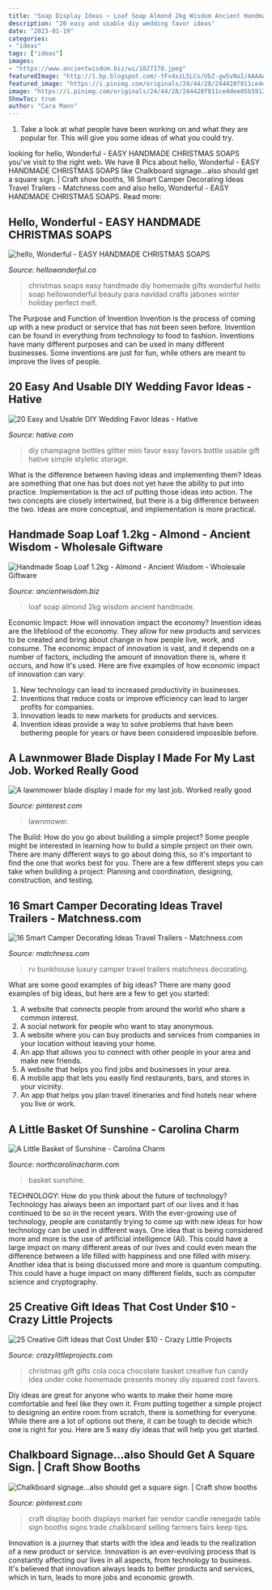 ```yaml
---
title: "Soap Display Ideas ~ Loaf Soap Almond 2kg Wisdom Ancient Handmade"
description: "20 easy and usable diy wedding favor ideas"
date: "2023-01-19"
categories:
- "ideas"
tags: ["ideas"]
images:
- "https://www.ancientwisdom.biz/wi/1827178.jpeg"
featuredImage: "http://1.bp.blogspot.com/-tFv4xzL5LCs/UbZ-gwSvNaI/AAAAAAAAKO8/7ZQPE5bK3r0/s1600/IMG_6880.JPG"
featured_image: "https://i.pinimg.com/originals/24/44/28/244428f811ce4dee05b5912806ad4dad.jpg"
image: "https://i.pinimg.com/originals/24/44/28/244428f811ce4dee05b5912806ad4dad.jpg"
ShowToc: true
author: "Cara Mann"
---
```



1. Take a look at what people have been working on and what they are popular for. This will give you some ideas of what you could try. 

	

		
looking for hello, Wonderful - EASY HANDMADE CHRISTMAS SOAPS you've visit to the right web. We have 8 Pics about hello, Wonderful - EASY HANDMADE CHRISTMAS SOAPS like Chalkboard signage...also should get a square sign. | Craft show booths, 16 Smart Camper Decorating Ideas Travel Trailers - Matchness.com and also hello, Wonderful - EASY HANDMADE CHRISTMAS SOAPS. Read more:
		
    
## Hello, Wonderful - EASY HANDMADE CHRISTMAS SOAPS

<img loading=lazy src="http://www.hellowonderful.co/ckfinder/userfiles/images/4-diy-christmas-soaps.jpg" onerror="this.onerror=null;this.src='https://tse4.mm.bing.net/th?id=OIP.NQNMvjY4CztwftovnAlp2wHaJ2&amp;pid=15.1';" alt="hello, Wonderful - EASY HANDMADE CHRISTMAS SOAPS">

_Source: hellowonderful.co_

>christmas soaps easy handmade diy homemade gifts wonderful hello soap hellowonderful beauty para navidad crafts jabones winter holiday perfect melt. 

	

The Purpose and Function of Invention
Invention is the process of coming up with a new product or service that has not been seen before. Invention can be found in everything from technology to food to fashion. Inventions have many different purposes and can be used in many different businesses. Some inventions are just for fun, while others are meant to improve the lives of people.

    
## 20 Easy And Usable DIY Wedding Favor Ideas - Hative

<img loading=lazy src="https://hative.com/wp-content/uploads/2015/06/diy-wedding-favor-ideas/5-diy-wedding-favor-ideas.jpg" onerror="this.onerror=null;this.src='https://tse1.mm.bing.net/th?id=OIP.xDv_UzdfdkUYzoPWdu7eZQHaLH&amp;pid=15.1';" alt="20 Easy and Usable DIY Wedding Favor Ideas - Hative">

_Source: hative.com_

>diy champagne bottles glitter mini favor easy favors bottle usable gift hative simple styletic storage. 

	

What is the difference between having ideas and implementing them?
Ideas are something that one has but does not yet have the ability to put into practice. Implementation is the act of putting those ideas into action. The two concepts are closely intertwined, but there is a big difference between the two. Ideas are more conceptual, and implementation is more practical.

    
## Handmade Soap Loaf 1.2kg - Almond - Ancient Wisdom - Wholesale Giftware

<img loading=lazy src="https://www.ancientwisdom.biz/wi/1827178.jpeg" onerror="this.onerror=null;this.src='https://tse2.mm.bing.net/th?id=OIP.55sj230wmZj60lmoLqUhJAHaHa&amp;pid=15.1';" alt="Handmade Soap Loaf 1.2kg - Almond - Ancient Wisdom - Wholesale Giftware">

_Source: ancientwisdom.biz_

>loaf soap almond 2kg wisdom ancient handmade. 

	

Economic Impact: How will innovation impact the economy?
Invention ideas are the lifeblood of the economy. They allow for new products and services to be created and bring about change in how people live, work, and consume. The economic impact of innovation is vast, and it depends on a number of factors, including the amount of innovation there is, where it occurs, and how it's used. Here are five examples of how economic impact of innovation can vary: 
1. New technology can lead to increased productivity in businesses. 
2. Inventions that reduce costs or improve efficiency can lead to larger profits for companies. 
3. Innovation leads to new markets for products and services. 
4. Invention ideas provide a way to solve problems that have been bothering people for years or have been considered impossible before. 

    
## A Lawnmower Blade Display I Made For My Last Job. Worked Really Good

<img loading=lazy src="https://i.pinimg.com/originals/24/44/28/244428f811ce4dee05b5912806ad4dad.jpg" onerror="this.onerror=null;this.src='https://tse1.mm.bing.net/th?id=OIP.XGo0M5D5iOuZCm6N6Zc_gwHaJ7&amp;pid=15.1';" alt="A lawnmower blade display I made for my last job. Worked really good">

_Source: pinterest.com_

>lawnmower. 

	

The Build: How do you go about building a simple project?
Some people might be interested in learning how to build a simple project on their own. There are many different ways to go about doing this, so it's important to find the one that works best for you. There are a few different steps you can take when building a project: Planning and coordination, designing, construction, and testing.

    
## 16 Smart Camper Decorating Ideas Travel Trailers - Matchness.com

<img loading=lazy src="https://i1.wp.com/matchness.com/wp-content/uploads/2018/01/Luxury-RV-With-a-Bunkhouse.jpg?resize=820%2C1231" onerror="this.onerror=null;this.src='https://tse4.mm.bing.net/th?id=OIP.iRtu6b-k-rBLxXKMM2_hdAHaLH&amp;pid=15.1';" alt="16 Smart Camper Decorating Ideas Travel Trailers - Matchness.com">

_Source: matchness.com_

>rv bunkhouse luxury camper travel trailers matchness decorating. 

	

What are some good examples of big ideas?
There are many good examples of big ideas, but here are a few to get you started:
1. A website that connects people from around the world who share a common interest. 
2. A social network for people who want to stay anonymous. 
3. A website where you can buy products and services from companies in your location without leaving your home. 
4. An app that allows you to connect with other people in your area and make new friends. 
5. A website that helps you find jobs and businesses in your area. 
6. A mobile app that lets you easily find restaurants, bars, and stores in your vicinity. 
7. An app that helps you plan travel itineraries and find hotels near where you live or work.

    
## A Little Basket Of Sunshine - Carolina Charm

<img loading=lazy src="http://1.bp.blogspot.com/-tFv4xzL5LCs/UbZ-gwSvNaI/AAAAAAAAKO8/7ZQPE5bK3r0/s1600/IMG_6880.JPG" onerror="this.onerror=null;this.src='https://tse1.mm.bing.net/th?id=OIP.4pwm9pD0il_gHjjSTHhhkQHaE7&amp;pid=15.1';" alt="A Little Basket of Sunshine - Carolina Charm">

_Source: northcarolinacharm.com_

>basket sunshine. 

	

TECHNOLOGY: How do you think about the future of technology?
Technology has always been an important part of our lives and it has continued to be so in the recent years. With the ever-growing use of technology, people are constantly trying to come up with new ideas for how technology can be used in different ways. One idea that is being considered more and more is the use of artificial intelligence (AI). This could have a large impact on many different areas of our lives and could even mean the difference between a life filled with happiness and one filled with misery. Another idea that is being discussed more and more is quantum computing. This could have a huge impact on many different fields, such as computer science and cryptography.

    
## 25 Creative Gift Ideas That Cost Under $10 - Crazy Little Projects

<img loading=lazy src="http://crazylittleprojects.com/wp-content/uploads/2014/10/SqueezetheJoyCokeChrismtasPresent-685x1024.jpg" onerror="this.onerror=null;this.src='https://tse2.mm.bing.net/th?id=OIP.pCJLyX2WIglL6o1tJUBhAgHaLE&amp;pid=15.1';" alt="25 Creative Gift Ideas that Cost Under $10 - Crazy Little Projects">

_Source: crazylittleprojects.com_

>christmas gift gifts cola coca chocolate basket creative fun candy idea under coke homemade presents money diy squared cost favors. 

	

Diy ideas are great for anyone who wants to make their home more comfortable and feel like they own it. From putting together a simple project to designing an entire room from scratch, there is something for everyone. While there are a lot of options out there, it can be tough to decide which one is right for you. Here are 5 easy diy ideas that will help you get started.

    
## Chalkboard Signage...also Should Get A Square Sign. | Craft Show Booths

<img loading=lazy src="https://i.pinimg.com/736x/d1/7d/93/d17d93d1a00f17ae7915664ee189c57b--craft-show-displays-market-displays.jpg" onerror="this.onerror=null;this.src='https://tse4.mm.bing.net/th?id=OIP.U3n2L4ki8R8lwajhk8SVlwHaHa&amp;pid=15.1';" alt="Chalkboard signage...also should get a square sign. | Craft show booths">

_Source: pinterest.com_

>craft display booth displays market fair vendor candle renegade table sign booths signs trade chalkboard selling farmers fairs keep tips. 

	

Innovation is a journey that starts with the idea and leads to the realization of a new product or service. Innovation is an ever-evolving process that is constantly affecting our lives in all aspects, from technology to business. It's believed that innovation always leads to better products and services, which in turn, leads to more jobs and economic growth.

